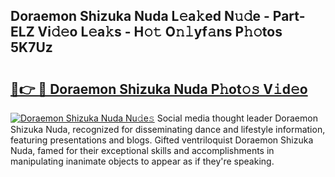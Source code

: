 ## Doraemon Shizuka Nuda L𝚎a𝚔ed N𝚞𝚍e - Part-ELZ Vi𝚍𝚎o L𝚎a𝚔s - H𝚘𝚝 O𝚗𝚕yf𝚊ns P𝚑𝚘tos 5K7Uz

# <h2><a href="http://kf9vu1.oniu.top/?m=Doraemon+Shizuka+Nuda">🔗👉 🔴 Doraemon Shizuka Nuda P𝚑ot𝚘𝚜 V𝚒d𝚎o</a></h2>

[![Doraemon Shizuka Nuda Nu𝚍e𝚜](https://i.imgur.com/0qMVB7G.gif)](http://kf9vu1.oniu.top/?m=Doraemon+Shizuka+Nuda)
Social media thought leader Doraemon Shizuka Nuda, recognized for disseminating dance and lifestyle information, featuring presentations and blogs. Gifted ventriloquist Doraemon Shizuka Nuda, famed for their exceptional skills and accomplishments in manipulating inanimate objects to appear as if they're speaking.  
